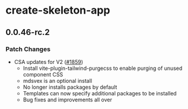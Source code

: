 # create-skeleton-app

## 0.0.46-rc.2

### Patch Changes

-   CSA updates for V2 ([#1859](https://github.com/skeletonlabs/skeleton/pull/1859))
    -   Install vite-plugin-tailwind-purgecss to enable purging of unused component CSS
    -   mdsvex is an optional install
    -   No longer installs packages by default
    -   Templates can now specify additional packages to be installed
    -   Bug fixes and improvements all over
